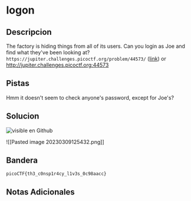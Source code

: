 # logon
## Descripcion
The factory is hiding things from all of its users. Can you login as Joe and find what they've been looking at? `https://jupiter.challenges.picoctf.org/problem/44573/` ([link](https://jupiter.challenges.picoctf.org/problem/44573/)) or http://jupiter.challenges.picoctf.org:44573

## Pistas
Hmm it doesn't seem to check anyone's password, except for Joe's?

## Solucion 
![visible en Github](https://github.com/Alexlife2002003/ChallengesCTF/blob/main/Retos-Seguridad/Actividad%2005-%20Retos%20web%20parte%201/Pasted%20image%20230309125432.png)

![[Pasted image 20230309125432.png]]
## Bandera
`picoCTF{th3_c0nsp1r4cy_l1v3s_0c98aacc}`

## Notas Adicionales 

